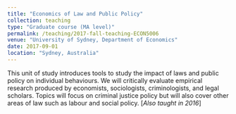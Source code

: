 ```yaml
---
title: "Economics of Law and Public Policy"
collection: teaching
type: "Graduate course (MA level)"
permalink: /teaching/2017-fall-teaching-ECON5006
venue: "University of Sydney, Department of Economics"
date: 2017-09-01
location: "Sydney, Australia"
---
```


This unit of study introduces tools to study the impact of laws and public policy on individual behaviours. We will critically evaluate
empirical research produced by economists, sociologists, criminologists, and legal scholars. Topics will focus on criminal justice policy
but will also cover other areas of law such as labour and social policy. [*Also taught in 2016*]
